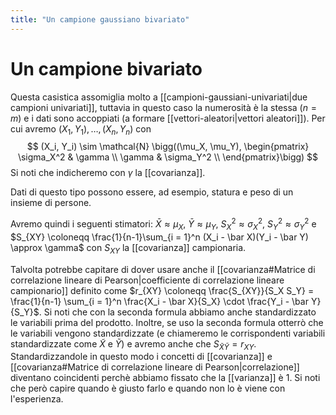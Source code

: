 ```yaml
---
title: "Un campione gaussiano bivariato"
---
```

# Un campione bivariato
Questa casistica assomiglia molto a [[campioni-gaussiani-univariati|due campioni univariati]], tuttavia in questo caso la numerosità è la stessa ($n = m$) e i dati sono accoppiati (a formare [[vettori-aleatori|vettori aleatori]]).
Per cui avremo $(X_1, Y_1), \ldots, (X_n, Y_n)$ con
$$
(X_i, Y_i) \sim \mathcal{N} \bigg((\mu_X, \mu_Y),
\begin{pmatrix}
\sigma_X^2 & \gamma     \\
\gamma     & \sigma_Y^2 \\
\end{pmatrix}\bigg)
$$
Si noti che indicheremo con $\gamma$ la [[covarianza]].

Dati di questo tipo possono essere, ad esempio, statura e peso di un insieme di persone.

Avremo quindi i seguenti stimatori: $\bar X \approx \mu_X$, $\bar Y \approx \mu_Y$, $S_X^2 \approx \sigma_X^2$, $S_Y^2 \approx \sigma_Y^2$ e $S_{XY} \coloneqq \frac{1}{n-1}\sum_{i = 1}^n (X_i - \bar X)(Y_i - \bar Y) \approx \gamma$ con $S_{XY}$ la [[covarianza]] campionaria.

Talvolta potrebbe capitare di dover usare anche il [[covarianza#Matrice di correlazione lineare di Pearson|coefficiente di correlazione lineare campionario]] definito come $r_{XY} \coloneqq \frac{S_{XY}}{S_X S_Y} = \frac{1}{n-1} \sum_{i = 1}^n \frac{X_i - \bar X}{S_X} \cdot \frac{Y_i - \bar Y}{S_Y}$. Si noti che con la seconda formula abbiamo anche standardizzato le variabili prima del prodotto. Inoltre, se uso la seconda formula otterrò che le variabili vengono standardizzate (e chiameremo le corrispondenti variabili standardizzate come $\tilde X$ e $\tilde Y$) e avremo anche che $S_{\tilde X \tilde Y} = r_{XY}$. Standardizzandole in questo modo i concetti di [[covarianza]] e [[covarianza#Matrice di correlazione lineare di Pearson|correlazione]] diventano coincidenti perchè abbiamo fissato che la [[varianza]] è $1$. Si noti che però capire quando è giusto farlo e quando non lo è viene con l'esperienza.

